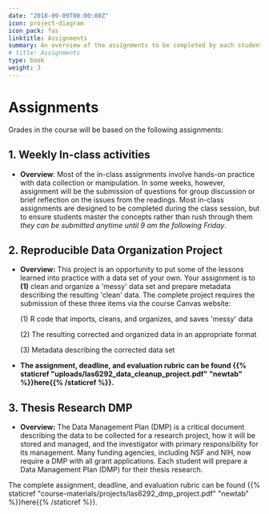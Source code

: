 ```yaml
---
date: "2018-09-09T00:00:00Z"
icon: project-diagram
icon_pack: fas
linktitle: Assignments
summary: An overview of the assignments to be completed by each student
# title: Assignments
type: book
weight: 3
---
```


# Assignments  

Grades in the course will be based on the following assignments:

## 1. Weekly In-class activities

- **Overview**: Most of the in-class assignments involve hands-on practice with data collection or manipulation. In some weeks, however, assignment will be the submission of questions for group discussion or brief reflection on the issues from the readings. Most in-class assignments are designed to be completed during the class session, but to ensure students master the concepts rather than rush through them *they can be submitted anytime until 9 am the following Friday*.

## 2. Reproducible Data Organization Project

- **Overview:** This project is an opportunity to put some of the lessons learned into practice with a data set of your own. Your assignment is to **(1)** clean and organize a 'messy' data set and prepare metadata describing the resulting 'clean' data. The complete project requires the submission of these three items via the course Canvas website:  

    (1) R code that imports, cleans, and organizes, and saves 'messy' data 
    
    (2) The resulting corrected and organized data in an appropriate format  
    
    (3) Metadata describing the corrected data set


- **The assignment, deadline, and evaluation rubric can be found {{% staticref "uploads/las6292_data_cleanup_project.pdf" "newtab" %}}here{{% /staticref %}}.**


## 3. Thesis Research DMP

- **Overview:** The Data Management Plan (DMP) is a critical document describing the data to be collected for a research project, how it will be stored and managed, and the investigator with primary responsibility for its management. Many funding agencies, including NSF and NIH, now require a DMP with all grant applications. Each student will prepare a Data Management Plan (DMP) for their thesis research.  

The complete assignment, deadline, and evaluation rubric can be found {{% staticref "course-materials/projects/las6292_dmp_project.pdf" "newtab" %}}here{{% /staticref %}}.
